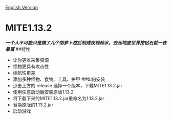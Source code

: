 [English Version](https://github.com/X1AOYu233/MITE1.13.2/README.MD)
# MITE1.13.2
**_一个人不可能只是搞了几个胡萝卜然后制成夜视药水，去到地底世界挖钻石就一夜暴富_**
##特性
* 让你更难采集资源
* 怪物更具有攻击性
* 续航性更差
* 添加多种怪物、食物、工具、护甲
##如何安装
* 点击上方的 release 选择一个版本，下载MITE1.13.2.jar
* 使用任意启动器安装原版1.13.2
* 将下载下来的MITE1.13.2.jar重命名为1.13.2.jar
* 替换原版的1.13.2.jar
* 启动游戏
